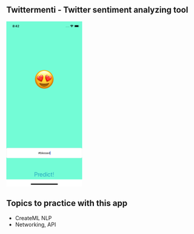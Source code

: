 ## Twittermenti - Twitter sentiment analyzing tool 


<img src="https://github.com/olorium/Twittermenti/blob/main/Twittermenti/Screenshot.png" alt="screenshot" width="200"/>

## Topics to practice with this app

* CreateML NLP
* Networking, API

